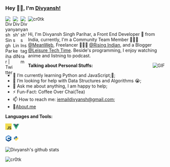 ### Hey 👋🏽, I'm [Divyansh!](https://divyanshsingh793.wixsite.com/website) 

<a href="https://twitter.com/cr0tk">
  <img align="left" alt="Divyansh Singh Parihar | Twitter" width="24px" src="https://cdn.jsdelivr.net/npm/simple-icons@v3/icons/twitter.svg" />
</a>
<a href="https://www.linkedin.com/in/cr0tk">
  <img align="left" alt="Divyansh's LinkedIN" width="24px" src="https://cdn.jsdelivr.net/npm/simple-icons@v3/icons/linkedin.svg" />
</a>
<a href="https://www.instagram.com/cr0tk/">
  <img align="left" alt="Divyansh's Instagram" width="24px" src="https://cdn.jsdelivr.net/npm/simple-icons@v3/icons/instagram.svg" />
</a>
<img src="https://komarev.com/ghpvc/?username=cr0tk" alt="cr0tk" />
<br />
<br />

Hi, I'm Divyansh Singh Parihar, a Front End Developer 🚀 from India, currently, I'm a Community Team Member 🙍🏽‍♂️ [@MeanWeb](https://github.com/cr0tk-Mean-Web), Freelancer 👨🏽‍💻 [@Rising Indian](https://www.risingindian.com/), and a Blogger [@Leisure Tech Time](https://divyanshsingh793.wixsite.com/website). Beside's programming, I enjoy watching anime and listning to podcast.

  <img align="right" alt="GIF" src="https://media.giphy.com/media/836HiJc7pgzy8iNXCn/giphy.gif" />
  
**Talking about Personal Stuffs:**

- 🌱 I’m currently learning Python and JavaScript;🤝;
- 🤔 I’m looking for help with Data Structures and Algorithms 😭;
- 💬 Ask me about anything, I am happy to help;
- ⚡️ Fun-Fact: Coffee Over Chai(Tea)
- 📫 How to reach me: iemaildivyansh@gmail.com;
- 📝[About.me](https://about.me/cr0tk)

**Languages and Tools:**  

<code><img height="20" src="https://raw.githubusercontent.com/github/explore/80688e429a7d4ef2fca1e82350fe8e3517d3494d/topics/javascript/javascript.png"></code>
<code><img height="20" src="https://raw.githubusercontent.com/github/explore/80688e429a7d4ef2fca1e82350fe8e3517d3494d/topics/vue/vue.png"></code>


<code><img height="20" src="https://raw.githubusercontent.com/github/explore/80688e429a7d4ef2fca1e82350fe8e3517d3494d/topics/cpp/cpp.png"></code>
<code><img height="20" src="https://raw.githubusercontent.com/github/explore/80688e429a7d4ef2fca1e82350fe8e3517d3494d/topics/python/python.png"></code>


![Divyansh's github stats](https://github-readme-stats.vercel.app/api?username=cr0tk&show_icons=true)

<p><img align="left" src="https://github-readme-stats.vercel.app/api/top-langs/?username=cr0tk&layout=compact&hide=html" alt="cr0tk" />



